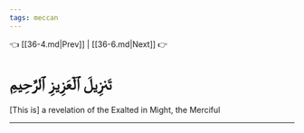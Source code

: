 ```yaml
---
tags: meccan
---
```


👈 [[36-4.md|Prev]] | [[36-6.md|Next]] 👉

# تَنزِيلَ ٱلۡعَزِيزِ ٱلرَّحِيمِ

[This is] a revelation of the Exalted in Might, the Merciful

---

